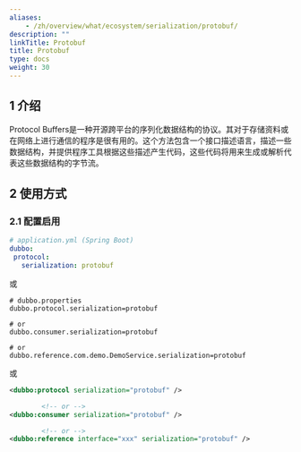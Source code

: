 ```yaml
---
aliases:
    - /zh/overview/what/ecosystem/serialization/protobuf/
description: ""
linkTitle: Protobuf
title: Protobuf
type: docs
weight: 30
---
```





## 1 介绍

Protocol Buffers是一种开源跨平台的序列化数据结构的协议。其对于存储资料或在网络上进行通信的程序是很有用的。这个方法包含一个接口描述语言，描述一些数据结构，并提供程序工具根据这些描述产生代码，这些代码将用来生成或解析代表这些数据结构的字节流。

## 2 使用方式

### 2.1 配置启用


```yaml
# application.yml (Spring Boot)
dubbo:
 protocol:
   serialization: protobuf
```
或
```properties
# dubbo.properties
dubbo.protocol.serialization=protobuf

# or
dubbo.consumer.serialization=protobuf

# or
dubbo.reference.com.demo.DemoService.serialization=protobuf
```
或
```xml
<dubbo:protocol serialization="protobuf" />

        <!-- or -->
<dubbo:consumer serialization="protobuf" />

        <!-- or -->
<dubbo:reference interface="xxx" serialization="protobuf" />
```